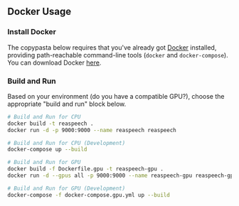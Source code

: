 ## Docker Usage

### Install Docker

The copypasta below requires that you've already got [Docker](https://www.docker.com/) installed, providing path-reachable command-line tools (`docker` and `docker-compose`). You can download Docker [here](https://www.docker.com/products/docker-desktop/).

### Build and Run

Based on your environment (do you have a compatible GPU?), choose the appropriate "build and run" block below.


```sh
# Build and Run for CPU
docker build -t reaspeech .
docker run -d -p 9000:9000 --name reaspeech reaspeech

# Build and Run for CPU (Development)
docker-compose up --build

# Build and Run for GPU
docker build -f Dockerfile.gpu -t reaspeech-gpu .
docker run -d --gpus all -p 9000:9000 --name reaspeech-gpu reaspeech-gpu

# Build and Run for GPU (Development)
docker-compose -f docker-compose.gpu.yml up --build
```
